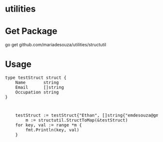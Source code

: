 # utilities

# Get Package

go get github.com/mariadesouza/utilities/structutil

# Usage
<pre>
type testStruct struct {
	Name       string
	Email      []string
	Occupation string
}
<pre>

<pre>
	testStruct := testStruct{"Ethan", []string{"emdesouza@gmail.com"}, "engineer"}
        m := structutil.StructToMap(&testStruct)
	for key, val := range *m {
		fmt.Println(key, val)
	}
</pre>
